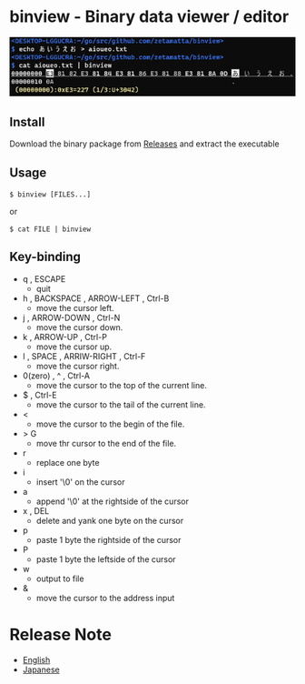 binview - Binary data viewer / editor
========================

![ScreenShot](./screenshot.png)

Install
--------

Download the binary package from [Releases](https://github.com/zetamatta/binview/releases) and extract the executable

Usage
-----

```
$ binview [FILES...]
```

or

```
$ cat FILE | binview
```

Key-binding
-----------

* q , ESCAPE
    * quit
* h , BACKSPACE , ARROW-LEFT , Ctrl-B
    * move the cursor left.
* j , ARROW-DOWN , Ctrl-N
    * move the cursor down.
* k , ARROW-UP , Ctrl-P
    * move the cursor up.
* l , SPACE , ARRIW-RIGHT , Ctrl-F
    * move the cursor right.
* 0(zero) , ^ , Ctrl-A
    * move the cursor to the top of the current line.
* $ , Ctrl-E
    * move the cursor to the tail of the current line.
* &lt;
    * move the cursor to the begin of the file.
* &gt; G
    * move thr cursor to the end of the file.
* r
    * replace one byte
* i
    * insert '\0' on the cursor
* a
    * append '\0' at the rightside of the cursor
* x , DEL
    * delete and yank one byte on the cursor
* p
    * paste 1 byte the rightside of the cursor
* P
    * paste 1 byte the leftside of the cursor
* w
    * output to file
* &amp;
    * move the cursor to the address input

Release Note
============

- [English](/release_note_en.md)
- [Japanese](/release_note_ja.md)
